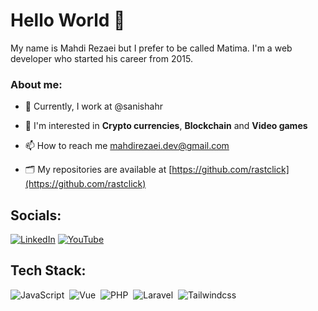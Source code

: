 <h1>Hello World 👋</h1>
My name is Mahdi Rezaei but I prefer to be called Matima. I'm a web developer who started his career from 2015. 


<h3>About me:</h3>

- 💼 Currently, I work at @sanishahr

- 💜 I'm interested in **Crypto currencies**, **Blockchain** and **Video games**

- 📫 How to reach me [mahdirezaei.dev@gmail.com](mailto:mahdirezaei.dev@gmail.com)

- 🗂 My repositories are available at [https://github.com/rastclick](https://github.com/rastclick)

## Socials:
[![LinkedIn](https://img.shields.io/badge/LinkedIn-%230077B5.svg?logo=linkedin&logoColor=white)](https://linkedin.com/in/mahdirezaei_dev) [![YouTube](https://img.shields.io/badge/YouTube-%23FF0000.svg?logo=YouTube&logoColor=white)](https://youtube.com/@mahdirezaei_dev) 

## Tech Stack:
![JavaScript](https://img.shields.io/badge/-JavaScript-05122A?style=flat&logo=javascript)&nbsp;
![Vue](https://img.shields.io/badge/-Vue-05122A?style=flat&logo=vue.js)&nbsp;
![PHP](https://img.shields.io/badge/-PHP-05122A?style=flat&logo=php)&nbsp;
![Laravel](https://img.shields.io/badge/-Laravel-05122A?style=flat&logo=laravel)&nbsp;
![Tailwindcss](https://img.shields.io/badge/-Tailwind_CSS-05122A?style=flat&logo=tailwindcss)&nbsp;

